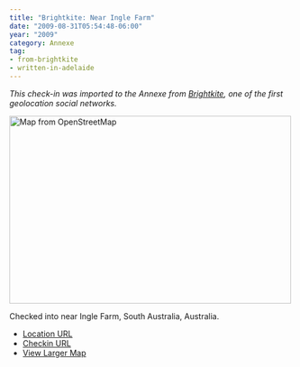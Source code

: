 ```yaml
---
title: "Brightkite: Near Ingle Farm"
date: "2009-08-31T05:54:48-06:00"
year: "2009"
category: Annexe
tag:
- from-brightkite
- written-in-adelaide
---
```

<p style="font-style:italic">This check-in was imported to the Annexe from <a href="https://rubenerd.com/tag/from-brightkite/" title="View all posts imported from Brightkite">Brightkite</a>, one of the first geolocation social networks.</p> 

<p><img src="https://rubenerd.com/files/museum/openstreetmap-inglefarm@2x.png" style="width:500px; height:333px;" alt="Map from OpenStreetMap" /></p>

Checked into near Ingle Farm, South Australia, Australia.

* [Location URL](http://brightkite.com/places/e32bb778950f11dea555003048c0801e)
* [Checkin URL](http://brightkite.com/objects/154655e0962511dea4d8003048c0801e)
* [View Larger Map](http://www.openstreetmap.org/#map=18/-34.82984/138.64807)

